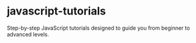 # javascript-tutorials
Step-by-step JavaScript tutorials designed to guide you from beginner to advanced levels.

